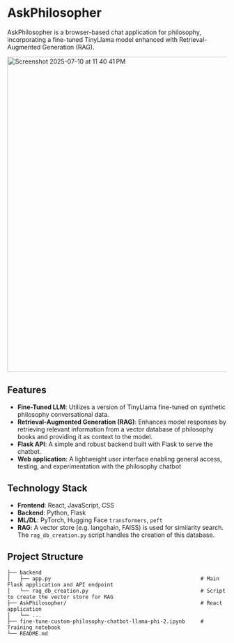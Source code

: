 # AskPhilosopher
AskPhilosopher is a browser-based chat application for philosophy, incorporating a fine-tuned TinyLlama model enhanced with Retrieval-Augmented Generation (RAG).


<img width="1147" height="722" alt="Screenshot 2025-07-10 at 11 40 41 PM" src="https://github.com/user-attachments/assets/e5fd9752-3c93-42c3-aafc-866bb40c7a50" />

## Features
-   **Fine-Tuned LLM**: Utilizes a version of TinyLlama fine-tuned on synthetic philosophy conversational data.
-   **Retrieval-Augmented Generation (RAG)**: Enhances model responses by retrieving relevant information from a vector database of philosophy books and providing it as context to the model.
-   **Flask API**: A simple and robust backend built with Flask to serve the chatbot.
-   **Web application**: A lightweight user interface enabling general access, testing, and experimentation with the philosophy chatbot

## Technology Stack
-   **Frontend**: React, JavaScript, CSS
-   **Backend**: Python, Flask
-   **ML/DL**: PyTorch, Hugging Face `transformers`, `peft`
-   **RAG**: A vector store (e.g. langchain, FAISS) is used for similarity search. The `rag_db_creation.py` script handles the creation of this database.

## Project Structure
```
├── backend
│   ├── app.py                                                # Main Flask application and API endpoint
│   └── rag_db_creation.py                                    # Script to create the vector store for RAG
├── AskPhilosopher/                                           # React application
│   └── ...
├── fine-tune-custom-philosophy-chatbot-llama-phi-2.ipynb     # Training notebook
└── README.md
```
